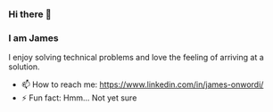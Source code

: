 ### Hi there 👋
### I am James
 I enjoy solving technical problems and love the feeling of arriving at a solution.
- 📫 How to reach me: https://www.linkedin.com/in/james-onwordi/
- ⚡ Fun fact: Hmm... Not yet sure

<!--
**JamesOnwordi/JamesOnwordi** is a ✨ _special_ ✨ repository because its `README.md` (this file) appears on your GitHub profile.

Here are some ideas to get you started:

- 🔭 I’m currently working on ...
- 🌱 I’m currently learning ...
- 👯 I’m looking to collaborate on ...
- 🤔 I’m looking for help with ...
- 💬 Ask me about ...
- 📫 How to reach me: ...
- 😄 Pronouns: ...
- ⚡ Fun fact: ...
-->
